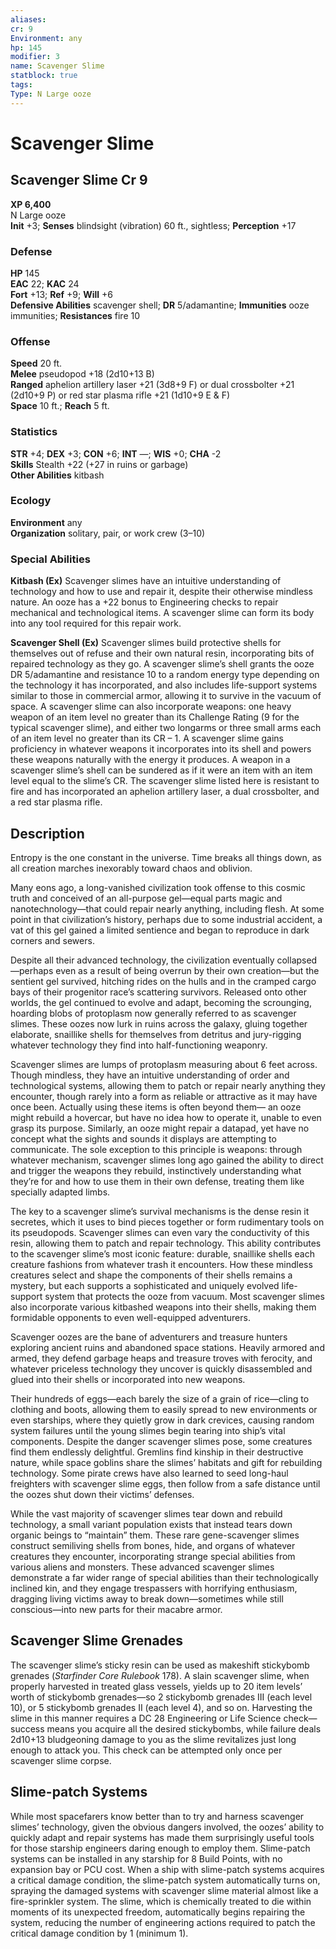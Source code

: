 ```yaml
---
aliases: 
cr: 9
Environment: any
hp: 145
modifier: 3
name: Scavenger Slime
statblock: true
tags: 
Type: N Large ooze  
---
```


# Scavenger Slime

## Scavenger Slime Cr 9

**XP 6,400**  
N Large ooze  
**Init** +3; **Senses** blindsight (vibration) 60 ft., sightless; **Perception** +17  

### Defense

**HP** 145  
**EAC** 22; **KAC** 24  
**Fort** +13; **Ref** +9; **Will** +6  
**Defensive Abilities** scavenger shell; **DR** 5/adamantine; **Immunities** ooze immunities; **Resistances** fire 10  

### Offense

**Speed** 20 ft.  
**Melee** pseudopod +18 (2d10+13 B)  
**Ranged** aphelion artillery laser +21 (3d8+9 F) or dual crossbolter +21 (2d10+9 P) or red star plasma rifle +21 (1d10+9 E & F)  
**Space** 10 ft.; **Reach** 5 ft.

### Statistics

**STR** +4; **DEX** +3; **CON** +6; **INT** —; **WIS** +0; **CHA** -2  
**Skills** Stealth +22 (+27 in ruins or garbage)  
**Other Abilities** kitbash

### Ecology

**Environment** any  
**Organization** solitary, pair, or work crew (3–10)

### Special Abilities

**Kitbash (Ex)** Scavenger slimes have an intuitive understanding of technology and how to use and repair it, despite their otherwise mindless nature. An ooze has a +22 bonus to Engineering checks to repair mechanical and technological items. A scavenger slime can form its body into any tool required for this repair work.

**Scavenger Shell (Ex)** Scavenger slimes build protective shells for themselves out of refuse and their own natural resin, incorporating bits of repaired technology as they go. A scavenger slime’s shell grants the ooze DR 5/adamantine and resistance 10 to a random energy type depending on the technology it has incorporated, and also includes life-support systems similar to those in commercial armor, allowing it to survive in the vacuum of space. A scavenger slime can also incorporate weapons: one heavy weapon of an item level no greater than its Challenge Rating (9 for the typical scavenger slime), and either two longarms or three small arms each of an item level no greater than its CR – 1. A scavenger slime gains proficiency in whatever weapons it incorporates into its shell and powers these weapons naturally with the energy it produces. A weapon in a scavenger slime’s shell can be sundered as if it were an item with an item level equal to the slime’s CR. The scavenger slime listed here is resistant to fire and has incorporated an aphelion artillery laser, a dual crossbolter, and a red star plasma rifle.

## Description

Entropy is the one constant in the universe. Time breaks all things down, as all creation marches inexorably toward chaos and oblivion.

Many eons ago, a long-vanished civilization took offense to this cosmic truth and conceived of an all-purpose gel—equal parts magic and nanotechnology—that could repair nearly anything, including flesh. At some point in that civilization’s history, perhaps due to some industrial accident, a vat of this gel gained a limited sentience and began to reproduce in dark corners and sewers.

Despite all their advanced technology, the civilization eventually collapsed—perhaps even as a result of being overrun by their own creation—but the sentient gel survived, hitching rides on the hulls and in the cramped cargo bays of their progenitor race’s scattering survivors. Released onto other worlds, the gel continued to evolve and adapt, becoming the scrounging, hoarding blobs of protoplasm now generally referred to as scavenger slimes. These oozes now lurk in ruins across the galaxy, gluing together elaborate, snaillike shells for themselves from detritus and jury-rigging whatever technology they find into half-functioning weaponry.

Scavenger slimes are lumps of protoplasm measuring about 6 feet across. Though mindless, they have an intuitive understanding of order and technological systems, allowing them to patch or repair nearly anything they encounter, though rarely into a form as reliable or attractive as it may have once been. Actually using these items is often beyond them— an ooze might rebuild a hovercar, but have no idea how to operate it, unable to even grasp its purpose. Similarly, an ooze might repair a datapad, yet have no concept what the sights and sounds it displays are attempting to communicate. The sole exception to this principle is weapons: through whatever mechanism, scavenger slimes long ago gained the ability to direct and trigger the weapons they rebuild, instinctively understanding what they’re for and how to use them in their own defense, treating them like specially adapted limbs.

The key to a scavenger slime’s survival mechanisms is the dense resin it secretes, which it uses to bind pieces together or form rudimentary tools on its pseudopods. Scavenger slimes can even vary the conductivity of this resin, allowing them to patch and repair technology. This ability contributes to the scavenger slime’s most iconic feature: durable, snaillike shells each creature fashions from whatever trash it encounters. How these mindless creatures select and shape the components of their shells remains a mystery, but each supports a sophisticated and uniquely evolved life-support system that protects the ooze from vacuum. Most scavenger slimes also incorporate various kitbashed weapons into their shells, making them formidable opponents to even well-equipped adventurers.

Scavenger oozes are the bane of adventurers and treasure hunters exploring ancient ruins and abandoned space stations. Heavily armored and armed, they defend garbage heaps and treasure troves with ferocity, and whatever priceless technology they uncover is quickly disassembled and glued into their shells or incorporated into new weapons.

Their hundreds of eggs—each barely the size of a grain of rice—cling to clothing and boots, allowing them to easily spread to new environments or even starships, where they quietly grow in dark crevices, causing random system failures until the young slimes begin tearing into ship’s vital components. Despite the danger scavenger slimes pose, some creatures find them endlessly delightful. Gremlins find kinship in their destructive nature, while space goblins share the slimes’ habitats and gift for rebuilding technology. Some pirate crews have also learned to seed long-haul freighters with scavenger slime eggs, then follow from a safe distance until the oozes shut down their victims’ defenses.

While the vast majority of scavenger slimes tear down and rebuild technology, a small variant population exists that instead tears down organic beings to “maintain” them. These rare gene-scavenger slimes construct semiliving shells from bones, hide, and organs of whatever creatures they encounter, incorporating strange special abilities from various aliens and monsters. These advanced scavenger slimes demonstrate a far wider range of special abilities than their technologically inclined kin, and they engage trespassers with horrifying enthusiasm, dragging living victims away to break down—sometimes while still conscious—into new parts for their macabre armor.

## Scavenger Slime Grenades

The scavenger slime’s sticky resin can be used as makeshift stickybomb grenades (_Starfinder Core Rulebook_ 178). A slain scavenger slime, when properly harvested in treated glass vessels, yields up to 20 item levels’ worth of stickybomb grenades—so 2 stickybomb grenades III (each level 10), or 5 stickybomb grenades II (each level 4), and so on. Harvesting the slime in this manner requires a DC 28 Engineering or Life Science check—success means you acquire all the desired stickybombs, while failure deals 2d10+13 bludgeoning damage to you as the slime revitalizes just long enough to attack you. This check can be attempted only once per scavenger slime corpse.

## Slime-patch Systems

While most spacefarers know better than to try and harness scavenger slimes’ technology, given the obvious dangers involved, the oozes’ ability to quickly adapt and repair systems has made them surprisingly useful tools for those starship engineers daring enough to employ them. Slime-patch systems can be installed in any starship for 8 Build Points, with no expansion bay or PCU cost. When a ship with slime-patch systems acquires a critical damage condition, the slime-patch system automatically turns on, spraying the damaged systems with scavenger slime material almost like a fire-sprinkler system. The slime, which is chemically treated to die within moments of its unexpected freedom, automatically begins repairing the system, reducing the number of engineering actions required to patch the critical damage condition by 1 (minimum 1).
